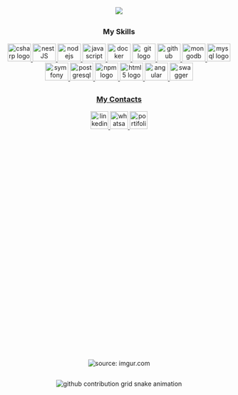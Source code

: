 <br></br>

<p align="center">
  <a href="https://github.com/cleiton-bp"><img src="https://readme-typing-svg.herokuapp.com/?lines=FullﾠStackﾠDeveloper&font=Fira%0Code&center=true&width=440&height=45&color=darkblue=true&size=35"></a>
</p>

##

<div align="center">
<h3> My Skills</h3>

<div align="center">
  <a href="https://docs.microsoft.com/en-us/dotnet/csharp/" target="_blank"><img src="https://cdn.jsdelivr.net/gh/devicons/devicon/icons/csharp/csharp-original.svg" height="40" width="52" alt="csharp logo"  />
  <a href="https://nestjs.com/" target="_blank"><img src="https://www.vectorlogo.zone/logos/nestjs/nestjs-icon.svg" height="40" width="52" alt="nestJS logo"  />
   <a href="https://nodejs.org/en/" target="_blank"><img src="https://cdn.jsdelivr.net/gh/devicons/devicon/icons/nodejs/nodejs-original.svg" height="40" width="52" alt="nodejs logo"  />
  <a href="https://www.javascript.com/" target="_blank"><img src="https://cdn.jsdelivr.net/gh/devicons/devicon/icons/javascript/javascript-original.svg" height="40" width="52" alt="javascript logo"  />
  <a href="https://www.docker.com/" target="_blank"><img src="https://cdn.jsdelivr.net/gh/devicons/devicon/icons/docker/docker-original.svg" height="40" width="52" alt="docker logo"  />
  <a href="https://git-scm.com/" target="_blank"><img src="https://cdn.jsdelivr.net/gh/devicons/devicon/icons/git/git-original.svg" height="40" width="52" alt="git logo"  />
  <a href="https://github.com/" target="_blank"><img src="https://cdn.jsdelivr.net/gh/devicons/devicon/icons/github/github-original.svg" height="40" width="52" alt="github logo"  />
  <a href="https://www.mongodb.com/" target="_blank"><img src="https://cdn.jsdelivr.net/gh/devicons/devicon/icons/mongodb/mongodb-original.svg" height="40" width="52" alt="mongodb logo"  />
  <a href="https://www.mysql.com/" target="_blank"><img src="https://cdn.jsdelivr.net/gh/devicons/devicon/icons/mysql/mysql-original.svg" height="40" width="52" alt="mysql logo"  />
  <a href="https://symfony.com" target="_blank"><img src="https://cdn.jsdelivr.net/gh/devicons/devicon/icons/symfony/symfony-original.svg" height="40" width="52" alt="symfony logo"  />
  <a href="https://www.postgresql.org/" target="_blank"><img src="https://cdn.jsdelivr.net/gh/devicons/devicon/icons/postgresql/postgresql-original.svg" height="40" width="52" alt="postgresql logo"  />
  <a href="https://www.npmjs.com/" target="_blank"><img src="https://cdn.jsdelivr.net/gh/devicons/devicon/icons/npm/npm-original-wordmark.svg" height="40" width="52" alt="npm logo"  />
  <a href="https://html.com/" target="_blank"><img src="https://cdn.jsdelivr.net/gh/devicons/devicon/icons/html5/html5-original.svg" height="40" width="52" alt="html5 logo"  />
  <a href="https://angular.dev/" target="_blank"><img src="https://www.vectorlogo.zone/logos/angular/angular-icon.svg" height="40" width="52" alt="angular logo"  />
  <a href="https://swagger.io/" target="_blank"><img src="https://raw.githubusercontent.com/gilbarbara/logos/52addcaa18dfecb4df77f3ee0753dca6b98187ad/logos/swagger.svg" height="40" width="52" alt="swagger logo"  />
</div>

##

<div align="center">
<h3> My Contacts </h3>

<div align="center">
  <a href="https://www.linkedin.com/in/cleiton-pereira-249044240/" target="_blank">
    <img src="https://img.shields.io/static/v1?message=LinkedIn&logo=linkedin&label=&color=0077B5&logoColor=white&labelColor=&style=for-the-badge" height="40" alt="linkedin logo"  />
  </a>
   <a href="https://main--cleiton-bp.netlify.app/" target="_blank">
    <img src="https://img.shields.io/static/v1?message=Whatsapp&logo=whatsapp&label=&color=25D366&logoColor=white&labelColor=&style=for-the-badge" height="40" alt="whatsapp logo"  />
  </a>
   <a href="https://main--cleiton-bp.netlify.app/" target="_blank">
    <img src="https://img.shields.io/static/v1?message=portfolio&logo=telegram&label=&color=006666&logoColor=white&labelColor=&style=for-the-badge" height="40" alt="portifolio logo"  />
  </a>
</div>

##

<div align="center">
   <img height="500em" <a href="https://imgur.com/A6uiN0R"><img src="https://i.imgur.com/A6uiN0R.gif" title="source: imgur.com" /></a>
</div>

##

<picture>
  <source
    media="(prefers-color-scheme: dark)"
    srcset="https://raw.githubusercontent.com/platane/cleiton-bp/output/github-contribution-grid-snake-dark.svg"
  />
  <source
    media="(prefers-color-scheme: light)"
    srcset="https://raw.githubusercontent.com/platane/cleiton-bp/output/github-contribution-grid-snake.svg"
  />
  <img
    alt="github contribution grid snake animation"
    src="https://raw.githubusercontent.com/platane/cleiton-bp/output/github-contribution-grid-snake.svg"
  />
</picture>
